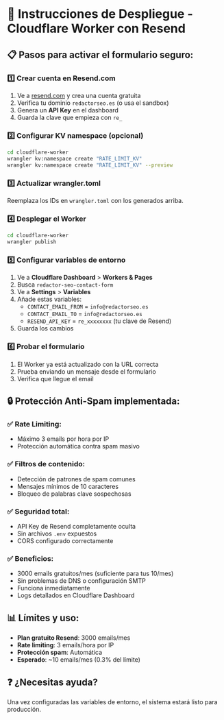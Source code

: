 # 🚀 Instrucciones de Despliegue - Cloudflare Worker con Resend

## 📋 Pasos para activar el formulario seguro:

### 1️⃣ **Crear cuenta en Resend.com**
1. Ve a [resend.com](https://resend.com) y crea una cuenta gratuita
2. Verifica tu dominio `redactorseo.es` (o usa el sandbox)
3. Genera un **API Key** en el dashboard
4. Guarda la clave que empieza con `re_`

### 2️⃣ **Configurar KV namespace (opcional)**
```bash
cd cloudflare-worker
wrangler kv:namespace create "RATE_LIMIT_KV"
wrangler kv:namespace create "RATE_LIMIT_KV" --preview
```

### 3️⃣ **Actualizar wrangler.toml**
Reemplaza los IDs en `wrangler.toml` con los generados arriba.

### 4️⃣ **Desplegar el Worker**
```bash
cd cloudflare-worker
wrangler publish
```

### 5️⃣ **Configurar variables de entorno**
1. Ve a **Cloudflare Dashboard** > **Workers & Pages**
2. Busca `redactor-seo-contact-form`
3. Ve a **Settings** > **Variables**
4. Añade estas variables:
   - `CONTACT_EMAIL_FROM` = `info@redactorseo.es`
   - `CONTACT_EMAIL_TO` = `info@redactorseo.es`
   - `RESEND_API_KEY` = `re_xxxxxxxx` (tu clave de Resend)
5. Guarda los cambios

### 6️⃣ **Probar el formulario**
1. El Worker ya está actualizado con la URL correcta
2. Prueba enviando un mensaje desde el formulario
3. Verifica que llegue el email

## 🔒 **Protección Anti-Spam implementada:**

### ✅ **Rate Limiting:**
- Máximo 3 emails por hora por IP
- Protección automática contra spam masivo

### ✅ **Filtros de contenido:**
- Detección de patrones de spam comunes
- Mensajes mínimos de 10 caracteres
- Bloqueo de palabras clave sospechosas

### ✅ **Seguridad total:**
- API Key de Resend completamente oculta
- Sin archivos `.env` expuestos
- CORS configurado correctamente

### ✅ **Beneficios:**
- 3000 emails gratuitos/mes (suficiente para tus 10/mes)
- Sin problemas de DNS o configuración SMTP
- Funciona inmediatamente
- Logs detallados en Cloudflare Dashboard

## 📊 **Límites y uso:**
- **Plan gratuito Resend**: 3000 emails/mes
- **Rate limiting**: 3 emails/hora por IP
- **Protección spam**: Automática
- **Esperado**: ~10 emails/mes (0.3% del límite)

## ❓ **¿Necesitas ayuda?**
Una vez configuradas las variables de entorno, el sistema estará listo para producción.